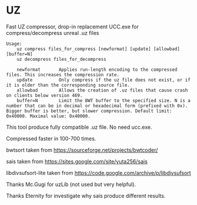 # UZ
Fast UZ compressor, drop-in replacement UCC.exe for compress/decompress unreal .uz files


    Usage:
        uz compress files_for_compress [newformat] [update] [allowbad] [buffer=N]
        uz decompress files_for_decompress

        newformat       Applies run-length encoding to the compressed files. This increases the compression rate.
        update          Only compress if the uz file does not exist, or if it is older than the corresponding source file.
        allowbad        Allows the creation of .uz files that cause crash on clients below version 469.
        buffer=N        Limit the BWT buffer to the specified size. N is a number that can be in decimal or hexadecimal form (prefixed with 0x). Bigger buffer is better, but slower compression. Default limit: 0x40000. Maximal value: 0x40000.

This tool produce fully compatible .uz file. No need ucc.exe.

Compressed faster in 100-700 times.

bwtsort taken from https://sourceforge.net/projects/bwtcoder/

sais taken from https://sites.google.com/site/yuta256/sais

libdivsufsort-lite taken from https://code.google.com/archive/p/libdivsufsort

Thanks Mc.Gugi for uzLib (not used but very helpful).

Thanks Eternity for investigate why sais produce different results.
